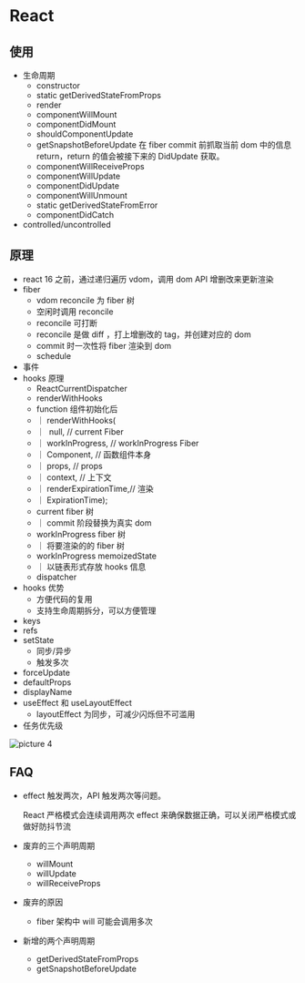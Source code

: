 # React

## 使用

-   生命周期
    -   constructor
    -   static getDerivedStateFromProps
    -   render
    -   componentWillMount
    -   componentDidMount
    -   shouldComponentUpdate
    -   getSnapshotBeforeUpdate 在 fiber commit 前抓取当前 dom 中的信息 return，return 的值会被接下来的 DidUpdate 获取。
    -   componentWillReceiveProps
    -   componentWillUpdate
    -   componentDidUpdate
    -   componentWillUnmount
    -   static getDerivedStateFromError
    -   componentDidCatch
-   controlled/uncontrolled

## 原理

-   react 16 之前，通过递归遍历 vdom，调用 dom API 增删改来更新渲染
-   fiber
    -   vdom reconcile 为 fiber 树
    -   空闲时调用 reconcile
    -   reconcile 可打断
    -   reconcile 是做 diff ，打上增删改的 tag，并创建对应的 dom
    -   commit 时一次性将 fiber 渲染到 dom
    -   schedule
-   事件
-   hooks 原理
    -   ReactCurrentDispatcher
    -   renderWithHooks
    -   function 组件初始化后
    -   ｜ renderWithHooks(
    -   ｜ ​ null, // current Fiber
    -   ｜ ​workInProgress, // workInProgress Fiber
    -   ｜ ​Component, // 函数组件本身
    -   ｜ ​props, // props
    -   ｜ ​context, // 上下文
    -   ｜ ​renderExpirationTime,// 渲染
    -   ｜ ​ExpirationTime);
    -   current fiber 树
    -   ｜ commit 阶段替换为真实 dom
    -   workInProgress fiber 树
    -   ｜ 将要渲染的的 fiber 树
    -   workInProgress memoizedState
    -   ｜ 以链表形式存放 hooks 信息
    -   dispatcher
-   hooks 优势
    -   方便代码的复用
    -   支持生命周期拆分，可以方便管理
-   keys
-   refs
-   setState
    -   同步/异步
    -   触发多次
-   forceUpdate
-   defaultProps
-   displayName
-   useEffect 和 useLayoutEffect
    -   layoutEffect 为同步，可减少闪烁但不可滥用
-   任务优先级

![picture 4](/img/index-377c20d26cfd4cc5a5a5c5713511a9b03414f9f322fc2bf975fc6d9ea76e568b.png)

## FAQ

-   effect 触发两次，API 触发两次等问题。

    React 严格模式会连续调用两次 effect 来确保数据正确，可以关闭严格模式或做好防抖节流

-   废弃的三个声明周期

    -   willMount
    -   willUpdate
    -   willReceiveProps

-   废弃的原因

    -   fiber 架构中 will 可能会调用多次

-   新增的两个声明周期
    -   getDerivedStateFromProps
    -   getSnapshotBeforeUpdate
